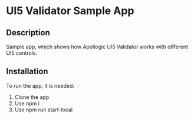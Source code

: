 # UI5 Validator Sample App

## Description
Sample app, which shows how Apollogic UI5 Validator works with different UI5 controls. 

## Installation
To run the app, it is needed:
1. Clone the app
2. Use npm i
3. Use npm run start-local

